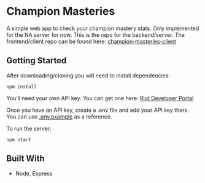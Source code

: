# Champion Masteries

A simple web app to check your champion mastery stats. Only implemented for the NA server for now. This is the repo for the backend/server. The frontend/client repo can be found here: [champion-masteries-client](https://github.com/stephenwarton/champion-masteries-client)

## Getting Started

After downloading/cloning you will need to install dependencies:

```
npm install
```
You'll need your own API key. You can get one here: [Riot Developer Portal](https://developer.riotgames.com/)

Once you have an API key, create a .env file and add your API key there. You can use [.env.example](https://github.com/stephenwarton/champion-masteries-server/blob/master/.env.example) as a reference.

To run the server:

```
npm start
```

## Built With

* Node, Express
